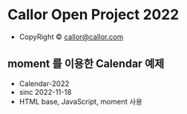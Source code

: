 # Callor Open Project 2022

- CopyRight &copy; callor@callor.com

## moment 를 이용한 Calendar 예제

- Calendar-2022
- sinc 2022-11-18
- HTML base, JavaScript, moment 사용
